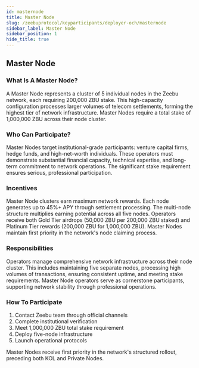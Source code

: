 ```yaml
---
id: masternode
title: Master Node
slug: /zeebuprotocol/keyparticipants/deployer-och/masternode
sidebar_label: Master Node
sidebar_position: 1
hide_title: true
---
```

<h2> Master Node </h2>

### What Is A Master Node?

A Master Node represents a cluster of 5 individual nodes in the Zeebu network, each requiring 200,000 ZBU stake. This high-capacity configuration processes larger volumes of telecom settlements, forming the highest tier of network infrastructure. Master Nodes require a total stake of 1,000,000 ZBU across their node cluster.

### Who Can Participate?

Master Nodes target institutional-grade participants: venture capital firms, hedge funds, and high-net-worth individuals. These operators must demonstrate substantial financial capacity, technical expertise, and long-term commitment to network operations. The significant stake requirement ensures serious, professional participation.

### Incentives

Master Node clusters earn maximum network rewards. Each node generates up to 45%+ APY through settlement processing. The multi-node structure multiplies earning potential across all five nodes. Operators receive both Gold Tier airdrops (50,000 ZBU per 200,000 ZBU staked) and Platinum Tier rewards (200,000 ZBU for 1,000,000 ZBU). Master Nodes maintain first priority in the network's node claiming process.

### Responsibilities

Operators manage comprehensive network infrastructure across their node cluster. This includes maintaining five separate nodes, processing high volumes of transactions, ensuring consistent uptime, and meeting stake requirements. Master Node operators serve as cornerstone participants, supporting network stability through professional operations.

### How To Participate

1. Contact Zeebu team through official channels
2. Complete institutional verification
3. Meet 1,000,000 ZBU total stake requirement
4. Deploy five-node infrastructure
5. Launch operational protocols

Master Nodes receive first priority in the network's structured rollout, preceding both KOL and Private Nodes.